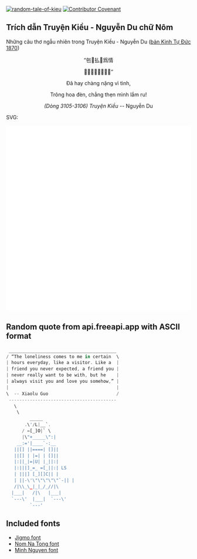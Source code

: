 [![random-tale-of-kieu](https://github.com/huuquyet/random-tale-of-kieu/actions/workflows/random-tale-of-kieu.yml/badge.svg)](https://github.com/huuquyet/random-tale-of-kieu/actions/workflows/random-tale-of-kieu.yml)
[![Contributor Covenant](https://img.shields.io/badge/Contributor%20Covenant-2.1-4baaaa.svg)](.github/CODE_OF_CONDUCT.md "Contributor Covenant 2.1")

## Trích dẫn Truyện Kiều - Nguyễn Du chữ Nôm

Những câu thơ ngẫu nhiên trong Truyện Kiều - Nguyễn Du ([bản Kinh Tự Đức 1870](https://vi.wikisource.org/wiki/Truy%E1%BB%87n_Ki%E1%BB%81u_(b%E1%BA%A3n_Kinh_T%E1%BB%B1_%C4%90%E1%BB%A9c_1870)))

<div align="center">
<!-- START_KIEU -->
      <p class="nom">“㐌𫨩払󰠱爲情</p>
      <p class="nom">𬂙花畑拯𢢆命𡗋油”</p>
      <p class="quocngu">Đã hay chàng nặng vì tình,</p>
      <p class="quocngu">Trông hoa đèn, chẳng thẹn mình lắm ru!</p>
      <p class="author"><i>(Dòng 3105-3106) Truyện Kiều</i> -- Nguyễn Du</p>
<!-- END_KIEU -->
</div>

SVG:

<div align="center">
  <img src="./assets/random-kieu.svg" alt="The Tale of Kieu - Nguyen Du">
</div>

## Random quote from api.freeapi.app with ASCII format

<!-- START_QUOTE -->
```rust
 _________________________________________
/ “The loneliness comes to me in certain  \
| hours everyday, like a visitor. Like a  |
| friend you never expected, a friend you |
| never really want to be with, but he    |
| always visit you and love you somehow,” |
|                                         |
\  -- Xiaolu Guo                          /
 -----------------------------------------
   \
    \
         _____
       .\'/L|__`.
      / =[_]O|` \
      |\"+_____\":|
    __:='|____`-:__
   ||[] ||====| []||
   ||[] | |=| | []||
   |:||_|=|U| |_||:|
   |:|||]_=_ =[_||:| LS
   | |||] [_][]C|| |
   | ||-\'\"\"\"\"\"`-|| |
   /|\\_\_|_|_/_//|\
  |___|   /|\   |___|
  `---\'  |___|  `---\'
         `---'
```
<!-- END_QUOTE -->

## Included fonts

- [Jigmo font](https://github.com/kamichikoichi/jigmo)
- [Nom Na Tong font](https://github.com/nomfoundation/font)
- [Minh Nguyen font](https://github.com/TKYKmori/Minh-Nguyen)
